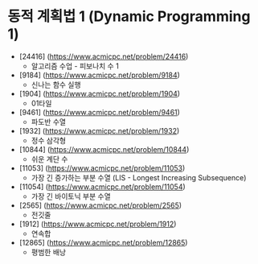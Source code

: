 동적 계획법 1 (Dynamic Programming 1)
==========================================================================================
* [24416] (https://www.acmicpc.net/problem/24416)
  * 알고리즘 수업 - 피보나치 수 1
* [9184] (https://www.acmicpc.net/problem/9184)
  * 신나는 함수 실행
* [1904] (https://www.acmicpc.net/problem/1904)
  * 01타일
* [9461] (https://www.acmicpc.net/problem/9461)
  * 파도반 수열
* [1932] (https://www.acmicpc.net/problem/1932)
  * 정수 삼각형
* [10844] (https://www.acmicpc.net/problem/10844)
  * 쉬운 계단 수
* [11053] (https://www.acmicpc.net/problem/11053)
  * 가장 긴 증가하는 부분 수열 (LIS - Longest Increasing Subsequence)
* [11054] (https://www.acmicpc.net/problem/11054)
  * 가장 긴 바이토닉 부분 수열
* [2565] (https://www.acmicpc.net/problem/2565)
  * 전깃줄
* [1912] (https://www.acmicpc.net/problem/1912)
  * 연속합
* [12865] (https://www.acmicpc.net/problem/12865)
  * 평범한 배낭